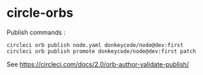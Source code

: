 # circle-orbs

Publish commands :

`````
circleci orb publish node.yaml donkeycode/node@dev:first
circleci orb publish promote donkeycode/node@dev:first patch
`````

See https://circleci.com/docs/2.0/orb-author-validate-publish/
